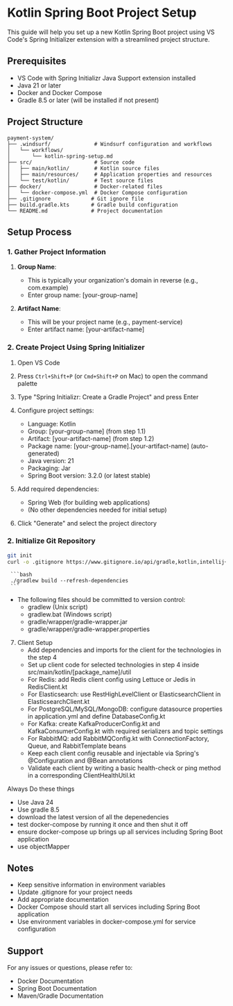 # Kotlin Spring Boot Project Setup

This guide will help you set up a new Kotlin Spring Boot project using VS Code's Spring Initializer extension with a streamlined project structure.

## Prerequisites

- VS Code with Spring Initializr Java Support extension installed
- Java 21 or later
- Docker and Docker Compose
- Gradle 8.5 or later (will be installed if not present)

## Project Structure

```
payment-system/
├── .windsurf/              # Windsurf configuration and workflows
│   └── workflows/
│       └── kotlin-spring-setup.md
├── src/                    # Source code
│   ├── main/kotlin/        # Kotlin source files
│   ├── main/resources/     # Application properties and resources
│   └── test/kotlin/        # Test source files
├── docker/                 # Docker-related files
│   └── docker-compose.yml  # Docker Compose configuration
├── .gitignore             # Git ignore file
├── build.gradle.kts       # Gradle build configuration
└── README.md              # Project documentation
```

## Setup Process

### 1. Gather Project Information

1. **Group Name**: 
   - This is typically your organization's domain in reverse (e.g., com.example)
   - Enter group name: [your-group-name]

2. **Artifact Name**: 
   - This will be your project name (e.g., payment-service)
   - Enter artifact name: [your-artifact-name]

### 2. Create Project Using Spring Initializer

1. Open VS Code
2. Press `Ctrl+Shift+P` (or `Cmd+Shift+P` on Mac) to open the command palette
3. Type "Spring Initializr: Create a Gradle Project" and press Enter
4. Configure project settings:
   - Language: Kotlin
   - Group: [your-group-name] (from step 1.1)
   - Artifact: [your-artifact-name] (from step 1.2)
   - Package name: [your-group-name].[your-artifact-name] (auto-generated)
   - Java version: 21
   - Packaging: Jar
   - Spring Boot version: 3.2.0 (or latest stable)

5. Add required dependencies:
   - Spring Web (for building web applications)
   - (No other dependencies needed for initial setup)

6. Click "Generate" and select the project directory

### 2. Initialize Git Repository

```bash
git init
curl -o .gitignore https://www.gitignore.io/api/gradle,kotlin,intellij+all,visualstudiocode
```
     ```bash
     ./gradlew build --refresh-dependencies
     ```
   - The following files should be committed to version control:
     - gradlew (Unix script)
     - gradlew.bat (Windows script)
     - gradle/wrapper/gradle-wrapper.jar
     - gradle/wrapper/gradle-wrapper.properties

7. Client Setup
   - Add dependencies and imports for the client for the technologies in the step 4
   - Set up client code for selected technologies in step 4 inside src/main/kotlin/[package_name]/util
   - For Redis: add Redis client config using Lettuce or Jedis in RedisClient.kt
   - For Elasticsearch: use RestHighLevelClient or ElasticsearchClient in ElasticsearchClient.kt
   - For PostgreSQL/MySQL/MongoDB: configure datasource properties in application.yml and define DatabaseConfig.kt
   - For Kafka: create KafkaProducerConfig.kt and KafkaConsumerConfig.kt with required serializers and topic settings
   - For RabbitMQ: add RabbitMQConfig.kt with ConnectionFactory, Queue, and RabbitTemplate beans
   - Keep each client config reusable and injectable via Spring's @Configuration and @Bean annotations
   - Validate each client by writing a basic health-check or ping method in a corresponding ClientHealthUtil.kt

   
Always Do these things
   - Use Java 24
   - Use gradle 8.5
   - download the latest version of all the depenedencies
   - test docker-compose by running it once and then shut it off
   - ensure docker-compose up brings up all services including Spring Boot application
   - use objectMapper


## Notes
- Keep sensitive information in environment variables
- Update .gitignore for your project needs
- Add appropriate documentation
- Docker Compose should start all services including Spring Boot application
- Use environment variables in docker-compose.yml for service configuration

## Support
For any issues or questions, please refer to:
- Docker Documentation
- Spring Boot Documentation
- Maven/Gradle Documentation